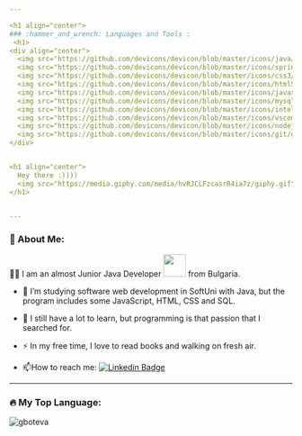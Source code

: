 ```yaml
---

<h1 align="center">
### :hammer_and_wrench: Languages and Tools :
 <h1>
<div align="center">
  <img src="https://github.com/devicons/devicon/blob/master/icons/java/java-original-wordmark.svg" title="Java" alt="Java" width="40" height="40"/>&nbsp;
  <img src="https://github.com/devicons/devicon/blob/master/icons/spring/spring-original-wordmark.svg" title="Spring" alt="Spring" width="40" height="40"/>&nbsp;
  <img src="https://github.com/devicons/devicon/blob/master/icons/css3/css3-plain-wordmark.svg"  title="CSS3" alt="CSS" width="40" height="40"/>&nbsp;
  <img src="https://github.com/devicons/devicon/blob/master/icons/html5/html5-original.svg" title="HTML5" alt="HTML" width="40" height="40"/>&nbsp;
  <img src="https://github.com/devicons/devicon/blob/master/icons/javascript/javascript-original.svg" title="JavaScript" alt="JavaScript" width="50"height="50"/>&nbsp;
  <img src="https://github.com/devicons/devicon/blob/master/icons/mysql/mysql-original-wordmark.svg" title="MySQL"  alt="MySQL" width="40" height="40"/>&nbsp;
  <img src="https://github.com/devicons/devicon/blob/master/icons/intellij/intellij-original.svg" title="InteliJIdea"  alt="InteliJIdea" width="40" height="40"/>&nbsp;
  <img src="https://github.com/devicons/devicon/blob/master/icons/vscode/vscode-original.svg" title="VS Code"  alt="VS Code" width="40" height="40"/>&nbsp;
  <img src="https://github.com/devicons/devicon/blob/master/icons/nodejs/nodejs-original-wordmark.svg" title="NodeJS" alt="NodeJS" width="40" height="40"/>&nbsp;
  <img src="https://github.com/devicons/devicon/blob/master/icons/git/git-original-wordmark.svg" title="Git" **alt="Git" width="40" height="40"/>
</div>


<h1 align="center">
  Hey there :))))
  <img src="https://media.giphy.com/media/hvRJCLFzcasrR4ia7z/giphy.gif" width="60px" />
</h1>


---
```


### :baby: About Me:
:woman_technologist: I am an almost Junior Java Developer <img src="https://media.giphy.com/media/SHjOSDkKZ18qOHA5B5/giphy.gif" width="40">  from Bulgaria.

- :telescope: I’m studying software web development in SoftUni with Java, but the program includes some JavaScript, HTML, CSS and SQL.

- :seedling: I still have a lot to learn, but programming is that passion that I searched for. 

- :zap: In my free time, I love to read books and walking on fresh air.

- :mailbox:How to reach me: [![Linkedin Badge](https://img.shields.io/badge/-galina-blue?style=flat&logo=Linkedin&logoColor=white)](https://www.linkedin.com/in/galina-boteva-516944102/)


---

<!-- ### :fire: My Stats :
[![GitHub Streak](https://github-readme-streak-stats.herokuapp.com?user=gboteva&theme=vue-dark&border_radius=10)](https://git.io/streak-stats) -->

### :fire: My Top Language:
<p><img align="center" src="https://github-readme-stats.vercel.app/api/top-langs?username=gboteva&show_icons=true&locale=en&layout=compact&&theme=vue-dark" alt="gboteva" /></p> 


<!-- BLOG-POST-LIST:START -->
<!-- BLOG-POST-LIST:END -->


